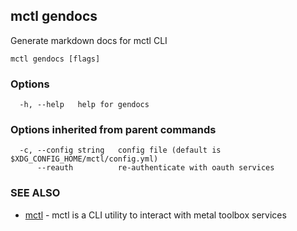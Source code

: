 [Auto generated by spf13/cobra]: <>

## mctl gendocs

Generate markdown docs for mctl CLI

```
mctl gendocs [flags]
```

### Options

```
  -h, --help   help for gendocs
```

### Options inherited from parent commands

```
  -c, --config string   config file (default is $XDG_CONFIG_HOME/mctl/config.yml)
      --reauth          re-authenticate with oauth services
```

### SEE ALSO

* [mctl](mctl.md)	 - mctl is a CLI utility to interact with metal toolbox services

